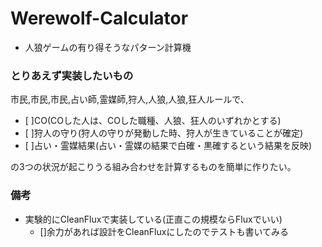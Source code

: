# Werewolf-Calculator

- 人狼ゲームの有り得そうなパターン計算機

### とりあえず実装したいもの
市民,市民,市民,占い師,霊媒師,狩人,人狼,人狼,狂人ルールで、

- [ ]CO(COした人は、COした職種、人狼、狂人のいずれかとする)
- [ ]狩人の守り(狩人の守りが発動した時、狩人が生きていることが確定)
- [ ]占い・霊媒結果(占い・霊媒の結果で白確・黒確するという結果を反映)

の3つの状況が起こりうる組み合わせを計算するものを簡単に作りたい。

### 備考
- 実験的にCleanFluxで実装している(正直この規模ならFluxでいい)
   - []余力があれば設計をCleanFluxにしたのでテストも書いてみる
